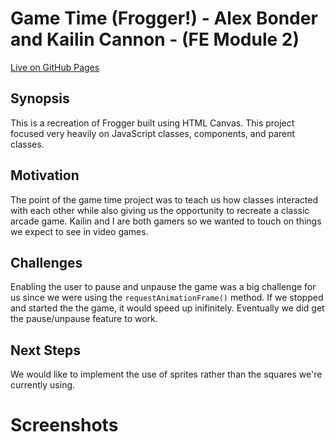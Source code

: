 # Game Time (Frogger!) - Alex Bonder and Kailin Cannon - (FE Module 2)

[Live on GitHub Pages](https://lexbonder.github.io/game-time/)

## Synopsis

This is a recreation of Frogger built using HTML Canvas. This project focused very heavily on JavaScript classes, components, and parent classes.  

## Motivation

The point of the game time project was to teach us how classes interacted with each other while also giving us the opportunity to recreate a classic arcade game. Kailin and I are both gamers so we wanted to touch on things we expect to see in video games.

## Challenges

Enabling the user to pause and unpause the game was a big challenge for us since we were using the `requestAnimationFrame()` method. If we stopped and started the the game, it would speed up inifinitely. Eventually we did get the pause/unpause feature to work.

## Next Steps

We would like to implement the use of sprites rather than the squares we're currently using.

# Screenshots

